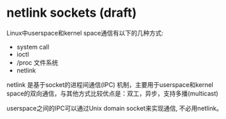 # netlink sockets (draft)

Linux中userspace和kernel space通信有以下的几种方式:

* system call
* ioctl
* /proc 文件系统
* netlink

netlink 是基于socket的进程间通信(IPC) 机制，主要用于userspace和kernel space的双向通信，与其他方式比较优点是：双工，异步，支持多播(multicast)

userspace之间的IPC可以通过Unix domain socket来实现通信, 不必用netlink。

